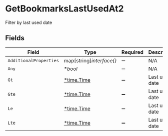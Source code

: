 # GetBookmarksLastUsedAt2

Filter by last used date


## Fields

| Field                                      | Type                                       | Required                                   | Description                                |
| ------------------------------------------ | ------------------------------------------ | ------------------------------------------ | ------------------------------------------ |
| `AdditionalProperties`                     | map[string]*interface{}*                   | :heavy_minus_sign:                         | N/A                                        |
| `Any`                                      | **bool*                                    | :heavy_minus_sign:                         | N/A                                        |
| `Gt`                                       | [*time.Time](https://pkg.go.dev/time#Time) | :heavy_minus_sign:                         | Last used date                             |
| `Gte`                                      | [*time.Time](https://pkg.go.dev/time#Time) | :heavy_minus_sign:                         | Last used date                             |
| `Le`                                       | [*time.Time](https://pkg.go.dev/time#Time) | :heavy_minus_sign:                         | Last used date                             |
| `Lte`                                      | [*time.Time](https://pkg.go.dev/time#Time) | :heavy_minus_sign:                         | Last used date                             |